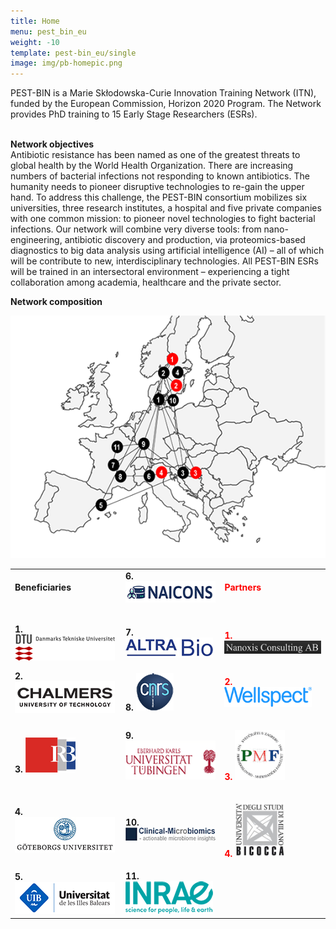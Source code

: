 ```yaml
---
title: Home
menu: pest_bin_eu
weight: -10
template: pest-bin_eu/single
image: img/pb-homepic.png
---
```

PEST-BIN is a Marie Skłodowska-Curie Innovation Training Network (ITN), funded by the European Commission, Horizon 2020 Program. The Network provides PhD training to 15 Early Stage Researchers (ESRs). \
<br>

**Network objectives**\
Antibiotic resistance has been named as one of the greatest threats to global health by the World Health Organization. There are increasing numbers of bacterial infections not responding to known antibiotics. The humanity needs to pioneer disruptive technologies to re-gain the upper hand. To address this challenge, the PEST-BIN consortium mobilizes six universities, three research institutes, a hospital and five private companies with one common mission: to pioneer novel technologies to fight bacterial infections. Our network will combine very diverse tools: from nano-engineering, antibiotic discovery and production, via proteomics-based diagnostics to big data analysis using artificial intelligence (AI) – all of which will be contribute to new, interdisciplinary technologies. All PEST-BIN ESRs will be trained in an intersectoral environment – experiencing a tight collaboration among academia, healthcare and the private sector.

**Network composition**

![](img/pb-map.png)


<table width="584" border="0">
                  <tbody>
                    <tr>
                      <td width="190"><b>Beneficiaries</b></td>
                      <td width="190"><b>6.</b> <a href="/pest-bin_eu/beneficiaries#naicons"><img src="img/logo-naicons_160px.png" width="160" height="34" alt="NAICONS"></a></td>
                      <td width="190"><p style="color:red"><b>Partners</b></p></td>
                    </tr>
 <tr>
                      <td>&nbsp;</td>
                      <td>&nbsp;</td>
                      <td>&nbsp;</td>
                    </tr>
                    <tr>
                      <td><b>1.</b> <a href="/pest-bin_eu/beneficiaries#DTU"><img src="img/logo-DTU_160.png" width="160" height="42" alt="DTU"></a></td>
                      <td><b>7.</b> <a href="/pest-bin_eu/beneficiaries#altrabio"><img src="img/logo-altrabio_140px.png" width="140" height="32" alt="AltraBio"></a></td>
                      <td><p style="color:red"><b>1.</b> <a href="/pest-bin_eu/partners#nanoxis"><img src="img/logo_nanoxis-consulting_350px.png" width="160" height="21" alt="Nanoxis Consulting AB"></p></a></td>
                    </tr>
                    <tr>
                      <td><b>2.</b> <a href="/pest-bin_eu/beneficiaries#chalmers"><img src="img/logo-chalmers_160.png" width="160" height="51" alt="Chalmers University of Technology"></a></td>
                      <td><b>8.</b> <a href="/pest-bin_eu/beneficiaries#cnrs"><img src="img/logo-cnrs_60px.png" width="60" height="60" alt="CNRS"></a></td>
                      <td><p style="color:red"><b>2.</b> <a href="/pest-bin_eu/partners#wellspect"><img src="img/logo_wellspect.png" width="140" height="32" alt="Wellspect"></p></a></td>
                    </tr>
                    <tr>
                      <td><b>3.</b> <a href="beneficiaries#rudjer"><img src="img/logo-irb_80px.png" width="80" height="56" alt="Rudjer Boskovic Institute"></a></td>
                      <td><b>9.</b> <a href="/pest-bin_eu/beneficiaries#ut"><img src="img/logo-ut_160px.png" width="160" height="62" alt="University of Tübingen"></a></td>
                      <td><p style="color:red"><b>3.</b> <a href="/pest-bin_eu/partners#pmf"><img src="img/logo-pmf.jpg" width="80" height="80" alt="PMF"></p></a></td>
                    </tr>
                    <tr>
                      <td><b>4.</b> <a href="/pest-bin_eu/beneficiaries#gu"><img src="img/logo-gu_160px.png" width="160" height="57" alt="Göteborg University"></a></td>
                      <td><b>10.</b> <a href="/pest-bin_eu/beneficiaries#cm"><img src="img/logo-climi_160px.png" width="160" height="23" alt="Clinical Microbiomics"></a></td>
                      <td><p style="color:red"><b>4.</b> <a href="/pest-bin_eu/partners#bicocca"><img src="img/logo-bicocca.jpg" width="80" height="87" alt="University of Milano-Bicocca"></p></a></td>
                    </tr>
                    <tr>
                      <td><b>5.</b> <a href="/pest-bin_eu/beneficiaries#ubi"><img src="img/logo-uib_160px.png" width="160" height="51" alt="University of the Balearic Islands"></a></td>
                      <td><b>11.</b> <a href="/pest-bin_eu/beneficiaries#inrae"><img src="img/logo-inrae_140px.png" width="140" height="52" alt="INRAE"></a></td>
                      <td>&nbsp;</td>
                    </tr>
                  </tbody>
                </table>

<meta name="keywords" content="pest-bin, pest-bin project, Pioneering strategies against bacterial infections, Ivan Mijakovic">
<meta name="description" content="PEST-BIN Pioneering Strategies Against Bacterial Infections">
